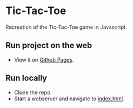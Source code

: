 # Tic-Tac-Toe

Recreation of the Tic-Tac-Toe game in Javascript.

## Run project on the web
* View it on [Github Pages](https://satishkhanal76.github.io/Tic-Tac-Toe/).

## Run locally
* Clone the repo.
* Start a webserver and navigate to [index.html](/index.html).

